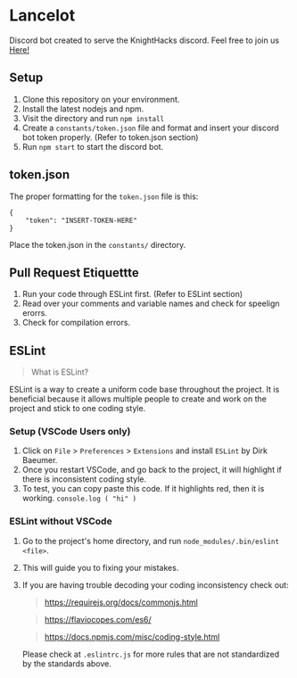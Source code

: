 # Lancelot
Discord bot created to serve the KnightHacks discord. Feel free to join us [Here!](https://discord.gg/C4cuHFS) 

## Setup
1. Clone this repository on your environment.
2. Install the latest nodejs and npm.
3. Visit the directory and run `npm install`
4. Create a `constants/token.json` file and format and insert your discord bot token properly. (Refer to token.json section)
5. Run `npm start` to start the discord bot.

## token.json
The proper formatting for the `token.json` file is this:
```
{
    "token": "INSERT-TOKEN-HERE"
}
```
Place the token.json in the `constants/` directory.

## Pull Request Etiquettte
1. Run your code through ESLint first. (Refer to ESLint section)
2. Read over your comments and variable names and check for speelign erorrs.
3. Check for compilation errors.

## ESLint
> What is ESLint?

ESLint is a way to create a uniform code base throughout the project. It is beneficial because it allows multiple people to create and work on the project and stick to one coding style.

### Setup (VSCode Users only)
1. Click on `File` > `Preferences` > `Extensions` and install `ESLint` by Dirk Baeumer.
2. Once you restart VSCode, and go back to the project, it will highlight if there is inconsistent coding style.
3. To test, you can copy paste this code. If it highlights red, then it is working.
```console.log ( "hi" )```

### ESLint without VSCode
1. Go to the project's home directory, and run `node_modules/.bin/eslint <file>`.
2. This will guide you to fixing your mistakes.
3. If you are having trouble decoding your coding inconsistency check out:
    > https://requirejs.org/docs/commonjs.html
    
    > https://flaviocopes.com/es6/
    
    > https://docs.npmjs.com/misc/coding-style.html

    Please check at `.eslintrc.js` for more rules that are not standardized by the standards above.
